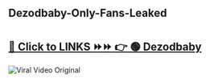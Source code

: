 
 ## Dezodbaby-Only-Fans-Leaked

# <h2><a href="https://clipsfans.com/Dezodbaby&ref=git">🔗 Click to LINKS ⏩⏩ 👉 🟢 Dezodbaby </a></h2>

<a href="https://clipsfans.com/Dezodbaby&ref=git" rel="nofollow" data-target="animated-image.originalLink"><img src="https://i.ibb.co.com/xMMVF88/686577567.gif" alt="Viral Video Original" style="max-width: 100%; display: inline-block;" data-target="animated-image.originalImage"></a>
